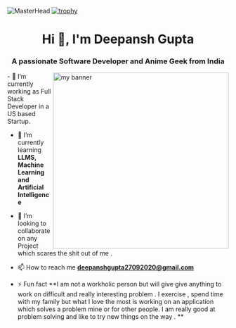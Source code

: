 ![MasterHead](https://user-images.githubusercontent.com/81462832/270432600-af7661c4-e8ec-4363-a0bf-4434f5c76837.png)
[![trophy](https://github-profile-trophy.vercel.app/?username=devacius&theme=onedark)](https://github.com/ryo-ma/github-profile-trophy)
<h1 align="center">Hi 👋, I'm Deepansh Gupta</h1>
<h3 align="center">A passionate Software Developer and Anime Geek from India</h3>
<img src = "https://github.com/soumyajit4419/soumyajit4419/blob/master/thoughtworks-gif_dribbble.gif?raw=true" align="right" width="400" alt="my banner">
- 🔭 I’m currently working as Full Stack Developer in a US based Startup.

- 🌱 I’m currently learning **LLMS, Machine Learning and Artificial Intelligence**

- 👯 I’m looking to collaborate on any Project which scares the shit out of me . 

- 📫 How to reach me **deepanshgupta27092020@gmail.com**



- ⚡ Fun fact **I am not a workholic person but will give give anything to work on difficult and really interesting problem . I exercise , spend time with my family but what I love the most is working on an application which solves a problem mine or for other people. I am really good at problem solving and like to try new things on the way . **







